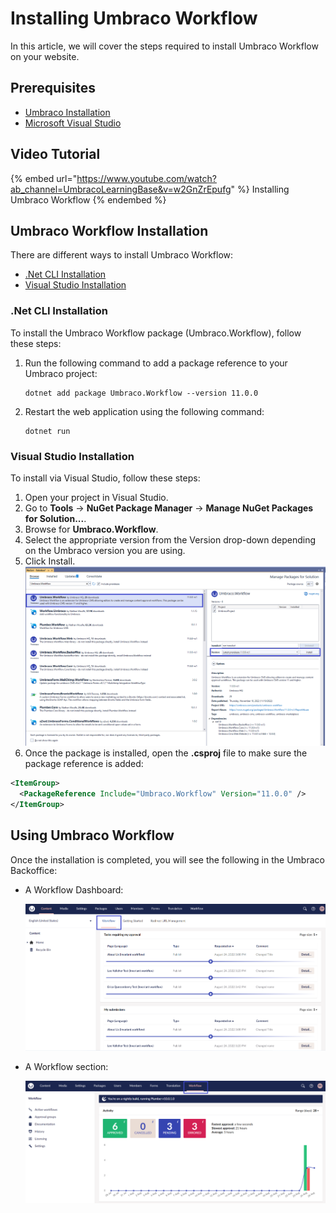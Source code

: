 # Installing Umbraco Workflow

In this article, we will cover the steps required to install Umbraco Workflow on your website.

## Prerequisites

- [Umbraco Installation](../../../Fundamentals/Setup/Install/index.md)
- [Microsoft Visual Studio](https://visualstudio.microsoft.com/)

## Video Tutorial

{% embed url="https://www.youtube.com/watch?ab_channel=UmbracoLearningBase&v=w2GnZrEpufg" %}
Installing Umbraco Workflow
{% endembed %}

## Umbraco Workflow Installation

There are different ways to install Umbraco Workflow:

- [.Net CLI Installation](#net-cli-installation)
- [Visual Studio Installation](#visual-studio-installation)

### .Net CLI Installation

To install the Umbraco Workflow package (Umbraco.Workflow), follow these steps:

1. Run the following command to add a package reference to your Umbraco project:

    ```cli
    dotnet add package Umbraco.Workflow --version 11.0.0
    ```

2. Restart the web application using the following command:

    ```cli
    dotnet run
    ```

### Visual Studio Installation

To install via Visual Studio, follow these steps:

1. Open your project in Visual Studio.
2. Go to **Tools** -> **NuGet Package Manager** -> **Manage NuGet Packages for Solution...**.
3. Browse for **Umbraco.Workflow**.
4. Select the appropriate version from the Version drop-down depending on the Umbraco version you are using.
5. Click Install.
   ![VS Installation](images/VS_Installation.png)
6. Once the package is installed, open the **.csproj** file to make sure the package reference is added:

  ```xml
  <ItemGroup>
    <PackageReference Include="Umbraco.Workflow" Version="11.0.0" />
  </ItemGroup>
  ```

## Using Umbraco Workflow

Once the installation is completed, you will see the following in the Umbraco Backoffice:

- A Workflow Dashboard:

    ![Workflow dashboard](images/Workflow_dashboard.png)

- A Workflow section:

    ![Workflow section](images/Workflow_section.png)
